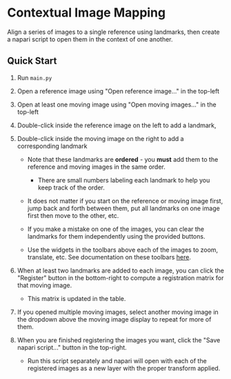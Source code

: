# Contextual Image Mapping
 Align a series of images to a single reference using landmarks, then create a
 napari script to open them in the context of one another. 

## Quick Start
1. Run `main.py`
2. Open a reference image using "Open reference image..." in the top-left
3. Open at least one moving image using "Open moving images..." in the top-left
4. Double-click inside the reference image on the left to add a landmark,
5. Double-click inside the moving image on the right to add a corresponding landmark
   * Note that these landmarks are **ordered** - you **must** add them to the reference
     and moving images in the same order.
     * There are small numbers labeling each landmark to help you keep track of the order.
     
   * It does not matter if you start on the reference or moving image first, jump
     back and forth between them, put all landmarks on one image first then move to the
     other, etc.
     
   * If you make a mistake on one of the images, you can clear the landmarks for them
     independently using the provided buttons.
     
   * Use the widgets in the toolbars above each of the images to zoom, translate, etc.
     See documentation on these toolbars [here](https://matplotlib.org/3.2.2/users/navigation_toolbar.html).
     
6. When at least two landmarks are added to each image, you can click the "Register" button
in the bottom-right to compute a registration matrix for that moving image.
   
   * This matrix is updated in the table.
 
7. If you opened multiple moving images, select another moving image in the dropdown above
   the moving image display to repeat for more of them.
   
8. When you are finished registering the images you want, click the "Save napari script..."
button in the top-right.
   
   * Run this script separately and napari will open with each of the registered images as
     a new layer with the proper transform applied.